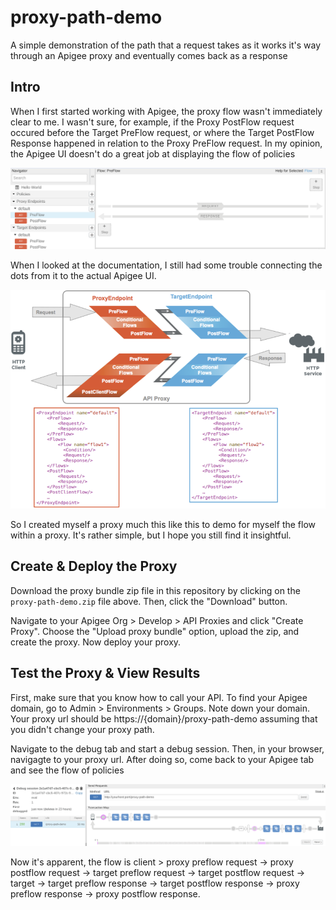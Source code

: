 # proxy-path-demo
A simple demonstration of the path that a request takes as it works it's way through an Apigee proxy and eventually comes back as a response

## Intro
When I first started working with Apigee, the proxy flow wasn't immediately clear to me. I wasn't sure, for example, if the Proxy PostFlow request occured before the Target PreFlow request, or where the Target PostFlow Response happened in relation to the Proxy PreFlow request. In my opinion, the Apigee UI doesn't do a great job at displaying the flow of policies

![classic-proxy-req-resp](assets/classicProxyReqResp.png)

When I looked at the documentation, I still had some trouble connecting the dots from it to the actual Apigee UI.

![edge-doc](assets/edgeDoc.png)

So I created myself a proxy much this like this to demo for myself the flow within a proxy. It's rather simple, but I hope you still find it insightful.

## Create & Deploy the Proxy

Download the proxy bundle zip file in this repository by clicking on the `proxy-path-demo.zip` file above. Then, click the "Download" button.

Navigate to your Apigee Org > Develop > API Proxies and click "Create Proxy". Choose the "Upload proxy bundle" option, upload the zip, and create the proxy. Now deploy your proxy.

## Test the Proxy & View Results

First, make sure that you know how to call your API. To find your Apigee domain, go to Admin > Environments > Groups. Note down your domain. Your proxy url should be https://{domain}/proxy-path-demo assuming that you didn't change your proxy path.

Navigate to the debug tab and start a debug session. Then, in your browser, navigagte to your proxy url. After doing so, come back to your Apigee tab and see the flow of policies

![proxy-flow](assets/proxyFlow.png)

Now it's apparent, the flow is client > proxy preflow request -> proxy postflow request -> target preflow request -> target postflow request -> target -> target preflow response -> target postflow response -> proxy preflow response -> proxy postflow response.